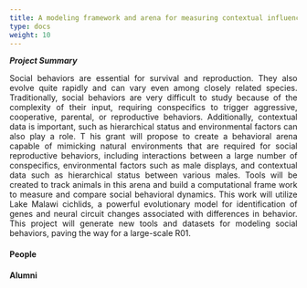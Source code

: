 ```yaml
---
title: A modeling framework and arena for measuring contextual influences of behavior
type: docs
weight: 10
---
```


**_Project Summary_**
<div style="text-align: justify">
Social behaviors are essential for survival and reproduction. They also evolve quite rapidly and can
vary even among closely related species. Traditionally, social behaviors are very difficult to study
because of the complexity of their input, requiring conspecifics to trigger aggressive, cooperative,
parental, or reproductive behaviors. Additionally, contextual data is important, such as hierarchical
status and environmental factors can also play a role. T his grant will propose to create a
behavioral arena capable of mimicking natural environments that are required for social reproductive
behaviors, including interactions between a large number of conspecifics, environmental factors
such as male displays, and contextual data such as hierarchical status between various males. Tools
will be created to track animals in this arena and build a computational frame work to measure
and compare social behavioral dynamics. This work will utilize Lake Malawi cichlids, a powerful
evolutionary model for identification of genes and neural circuit changes associated with differences
in behavior. This project will generate new tools and datasets for modeling social behaviors, paving the
way for a large-scale R01.
</div>

#### People

#### Alumni